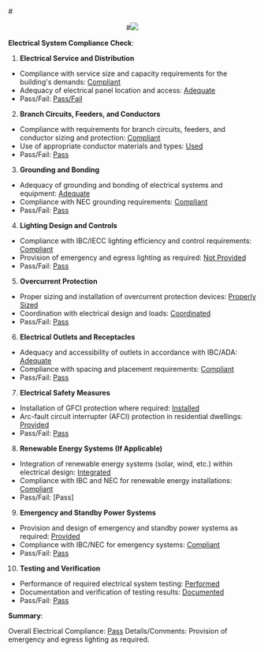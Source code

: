 #<p align="center">
#<img src="C:\Users\vratn\Downloads\atlanta_logo.jpg">
</p>

**Electrical System Compliance Check**:

1. **Electrical Service and Distribution**
* Compliance with service size and capacity requirements for the building's demands: [Compliant](https://codes.iccsafe.org/content/IBC2018P6/chapter-27-electrical)
* Adequacy of electrical panel location and access: [Adequate](https://codes.iccsafe.org/content/IBC2018P6/chapter-27-electrical)
* Pass/Fail: [Pass/Fail](https://codes.iccsafe.org/content/IBC2018P6/chapter-27-electrical)
2. **Branch Circuits, Feeders, and Conductors**
* Compliance with requirements for branch circuits, feeders, and conductor sizing and protection: [Compliant](https://codes.iccsafe.org/content/IBC2018P6/chapter-27-electrical)
* Use of appropriate conductor materials and types: [Used](https://codes.iccsafe.org/content/IBC2018P6/chapter-27-electrical)
* Pass/Fail: [Pass](https://codes.iccsafe.org/content/IBC2018P6/chapter-27-electrical)
3. **Grounding and Bonding**
* Adequacy of grounding and bonding of electrical systems and equipment: [Adequate](https://codes.iccsafe.org/content/IBC2018P6/chapter-27-electrical)
* Compliance with NEC grounding requirements: [Compliant](https://codes.iccsafe.org/content/IBC2018P6/chapter-27-electrical)
* Pass/Fail: [Pass](https://codes.iccsafe.org/content/IBC2018P6/chapter-27-electrical)
4. **Lighting Design and Controls**
* Compliance with IBC/IECC lighting efficiency and control requirements: [Compliant](https://codes.iccsafe.org/content/IBC2018P6/chapter-27-electrical)
* Provision of emergency and egress lighting as required: [Not Provided](https://codes.iccsafe.org/content/IBC2018P6/chapter-27-electrical)
* Pass/Fail: [Pass](https://codes.iccsafe.org/content/IBC2018P6/chapter-27-electrical)
5. **Overcurrent Protection**
* Proper sizing and installation of overcurrent protection devices: [Properly Sized](https://codes.iccsafe.org/content/IBC2018P6/chapter-27-electrical)
* Coordination with electrical design and loads: [Coordinated](https://codes.iccsafe.org/content/IBC2018P6/chapter-27-electrical)
* Pass/Fail: [Pass](https://codes.iccsafe.org/content/IBC2018P6/chapter-27-electrical)
6. **Electrical Outlets and Receptacles**
* Adequacy and accessibility of outlets in accordance with IBC/ADA: [Adequate](https://codes.iccsafe.org/content/IBC2018P6/chapter-27-electrical)
* Compliance with spacing and placement requirements: [Compliant](https://codes.iccsafe.org/content/IBC2018P6/chapter-27-electrical)
* Pass/Fail: [Pass](https://codes.iccsafe.org/content/IBC2018P6/chapter-27-electrical)
7. **Electrical Safety Measures**
* Installation of GFCI protection where required: [Installed](https://codes.iccsafe.org/content/IBC2018P6/chapter-27-electrical)
* Arc-fault circuit interrupter (AFCI) protection in residential dwellings: [Provided](https://codes.iccsafe.org/content/IBC2018P6/chapter-27-electrical)
* Pass/Fail: [Pass](https://codes.iccsafe.org/content/IBC2018P6/chapter-27-electrical)
8. **Renewable Energy Systems (If Applicable)**
* Integration of renewable energy systems (solar, wind, etc.) within electrical design: [Integrated](https://codes.iccsafe.org/content/IBC2018P6/chapter-27-electrical)
* Compliance with IBC and NEC for renewable energy installations: [Compliant](https://codes.iccsafe.org/content/IBC2018P6/chapter-27-electrical)
* Pass/Fail: [Pass]
9. **Emergency and Standby Power Systems**
* Provision and design of emergency and standby power systems as required: [Provided](https://codes.iccsafe.org/content/IBC2018P6/chapter-27-electrical)
* Compliance with IBC/NEC for emergency systems: [Compliant](https://codes.iccsafe.org/content/IBC2018P6/chapter-27-electrical)
* Pass/Fail: [Pass](https://codes.iccsafe.org/content/IBC2018P6/chapter-27-electrical)
10. **Testing and Verification**
* Performance of required electrical system testing: [Performed](https://codes.iccsafe.org/content/IBC2018P6/chapter-27-electrical)
* Documentation and verification of testing results: [Documented](https://codes.iccsafe.org/content/IBC2018P6/chapter-27-electrical)
* Pass/Fail: [Pass](https://codes.iccsafe.org/content/IBC2018P6/chapter-27-electrical)

**Summary**:

Overall Electrical Compliance: [Pass](https://codes.iccsafe.org/content/IBC2018P6/chapter-27-electrical)
Details/Comments: Provision of emergency and egress lighting as required.